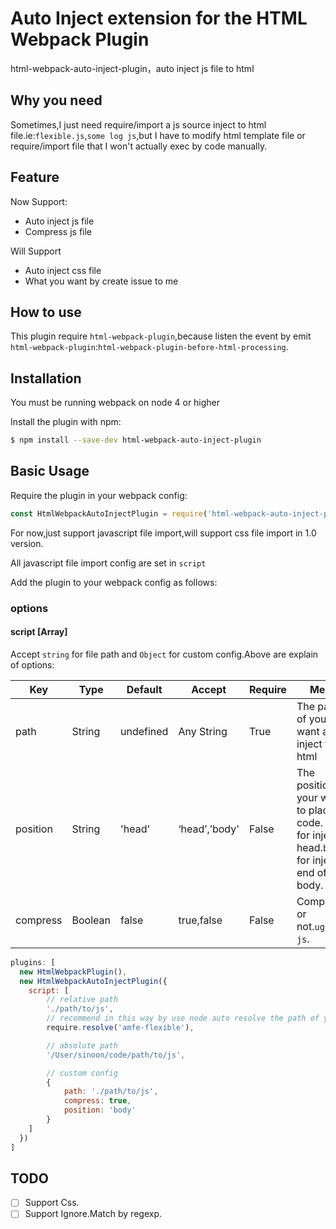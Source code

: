 # Auto Inject extension for the HTML Webpack Plugin
html-webpack-auto-inject-plugin，auto inject js file to html

## Why you need
Sometimes,I just need require/import a js source inject to html file.ie:`flexible.js`,`some log js`,but I have to modify html template file or require/import file that I won't actually exec by code manually.

## Feature
Now Support:

- Auto inject js file
- Compress js file

Will Support

- Auto inject css file
- What you want by create issue to me

## How to use
This plugin require `html-webpack-plugin`,because listen the event by emit `html-webpack-plugin`:`html-webpack-plugin-before-html-processing`.

## Installation
You must be running webpack on node 4 or higher

Install the plugin with npm:

```bash
$ npm install --save-dev html-webpack-auto-inject-plugin
```

## Basic Usage
Require the plugin in your webpack config:

```javascript
const HtmlWebpackAutoInjectPlugin = require('html-webpack-auto-inject-plugin');
```

For now,just support javascript file import,will support css file import in 1.0 version.

All javascript file import config are set in `script`

Add the plugin to your webpack config as follows:

### options

#### script [Array]
Accept `string` for file path and `Object` for custom config.Above are explain of options:

| Key | Type | Default | Accept | Require | Mean |
| --- | --- | --- | --- | --- | --- |
| path | String | undefined | Any String | True | The path of your want auto inject to html |
| position | String | 'head' | ‘head’,’body' | False | The position your want to placed code. `head` for inject to head.`body` for inject to end of body. |
| compress | Boolean | false | true,false | False | Compress or not.`uglify-js`. |

```javascript
plugins: [
  new HtmlWebpackPlugin(),
  new HtmlWebpackAutoInjectPlugin({
    script: [
        // relative path
        './path/to/js',
        // recommend in this way by use node auto resolve the path of you need inject
        require.resolve('amfe-flexible'),

        // absolute path
        '/User/sinoon/code/path/to/js',

        // custom config
        {
            path: './path/to/js',
            compress: true,
            position: 'body'
        }
    ]
  })
]
```

## TODO
- [ ] Support Css.
- [ ] Support Ignore.Match by regexp.
